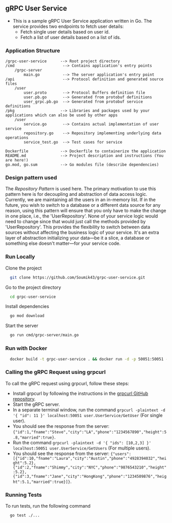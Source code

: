 ## gRPC User Service

- This is a sample gRPC User Service application written in Go. The service provides two endpoints to fetch user details:
  - Fetch single user details based on user id.
  - Fetch a list of user details based on a list of ids.

### Application Structure

```
/grpc-user-service      --> Root project directory
/cmd                     --> Contains application's entry points
    /grpc-server
        main.go          --> The server application's entry point
/api                     --> Protocol definition and generated source files
    /user
        user.proto       --> Protocol Buffers definition file
        user.pb.go       --> Generated from protobuf definitions
        user_grpc.pb.go  --> Generated from protobuf service definitions
/pkg                    --> Libraries and packages used by your applications which can also be used by other apps
    /user
        service.go       --> Contains actual implementation of user service
   	    repository.go    --> Repository implementing underlying data operations
        service_test.go  --> Test cases for service

Dockerfile              --> Dockerfile to containerize the application
README.md               --> Project description and instructions (You are here!)
go.mod, go.sum          --> Go modules file (describe dependencies)
```

### Design pattern used

The *Repository Pattern* is used here. The primary motivation to use this pattern here is for decoupling and abstraction of data access logic. Currently, we are maintaining all the users in an in-memory list. If in the future, you wish to switch to a database or a different data source for any reason, using this pattern will ensure that you only have to make the change in one place, i.e., the 'UserRepository'. None of your service logic would need to change since that would just call the methods provided by 'UserRepository'. This provides the flexibility to switch between data sources without affecting the business logic of your service. It's an extra layer of abstraction initializing your data—be it a slice, a database or something else doesn't matter—for your service code.

### Run Locally

Clone the project

```bash
  git clone https://github.com/Soumik43/grpc-user-service.git
```

Go to the project directory

```bash
  cd grpc-user-service
```

Install dependencies

```bash
  go mod download
```

Start the server

```bash
  go run cmd/grpc-server/main.go
```

### Run with Docker

```bash
  docker build -t grpc-user-service . && docker run -d -p 50051:50051 --env-file ./env.list --name grpc-user-service -dit grpc-user-service
```

### Calling the gRPC Request using grpcurl

To call the gRPC request using grpcurl, follow these steps:

- Install grpcurl by following the instructions in the [grpcurl GitHub repository](https://github.com/fullstorydev/grpcurl#installation).
- Start the gRPC server.
- In a separate terminal window, run the command `grpcurl -plaintext -d '{ "id": 11 }' localhost:50051 user.UserService/GetUser` (For single user).
- You should see the response from the server: `{"id":1,"fname":"Steve","city":"LA","phone":"1234567890","height":5.8,"married":true}`.
- Run the command `grpcurl -plaintext -d '{ "ids": [10,2,3] }' localhost:50051 user.UserService/GetUsers` (For multiple users).
- You should see the response from the server: `{"users":[{"id":10,"fname":"Laura","city":"Austin","phone":"4928394032","height":5.2},{"id":2,"fname":"Shimmy","city":"NYC","phone":"9876543210","height":5.2},{"id":3,"fname":"Jane","city":"HongKong","phone":"1234509876","height":5.1,"married":true}]}`.

### Running Tests

To run tests, run the following command

```bash
  go test ./...
```
